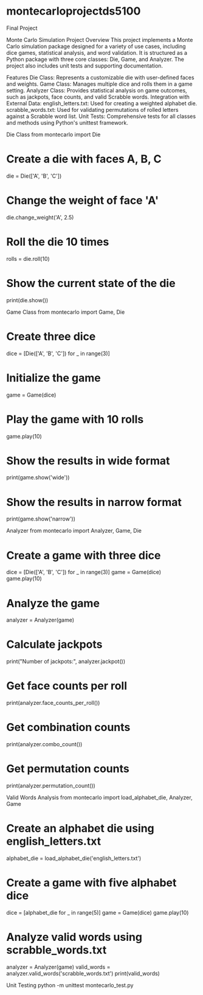 # montecarloprojectds5100

Final Project

Monte Carlo Simulation Project
Overview
This project implements a Monte Carlo simulation package designed for a variety of use cases, including dice games, statistical analysis, and word validation. It is structured as a Python package with three core classes: Die, Game, and Analyzer. The project also includes unit tests and supporting documentation.

Features
Die Class: Represents a customizable die with user-defined faces and weights.
Game Class: Manages multiple dice and rolls them in a game setting.
Analyzer Class: Provides statistical analysis on game outcomes, such as jackpots, face counts, and valid Scrabble words.
Integration with External Data:
english_letters.txt: Used for creating a weighted alphabet die.
scrabble_words.txt: Used for validating permutations of rolled letters against a Scrabble word list.
Unit Tests: Comprehensive tests for all classes and methods using Python's unittest framework.

Die Class
from montecarlo import Die

# Create a die with faces A, B, C
die = Die(['A', 'B', 'C'])

# Change the weight of face 'A'
die.change_weight('A', 2.5)

# Roll the die 10 times
rolls = die.roll(10)

# Show the current state of the die
print(die.show())

Game Class 
from montecarlo import Game, Die

# Create three dice
dice = [Die(['A', 'B', 'C']) for _ in range(3)]

# Initialize the game
game = Game(dice)

# Play the game with 10 rolls
game.play(10)

# Show the results in wide format
print(game.show('wide'))

# Show the results in narrow format
print(game.show('narrow'))

Analyzer
from montecarlo import Analyzer, Game, Die

# Create a game with three dice
dice = [Die(['A', 'B', 'C']) for _ in range(3)]
game = Game(dice)
game.play(10)

# Analyze the game
analyzer = Analyzer(game)

# Calculate jackpots
print("Number of jackpots:", analyzer.jackpot())

# Get face counts per roll
print(analyzer.face_counts_per_roll())

# Get combination counts
print(analyzer.combo_count())

# Get permutation counts
print(analyzer.permutation_count())

Valid Words Analysis 
from montecarlo import load_alphabet_die, Analyzer, Game

# Create an alphabet die using english_letters.txt
alphabet_die = load_alphabet_die('english_letters.txt')

# Create a game with five alphabet dice
dice = [alphabet_die for _ in range(5)]
game = Game(dice)
game.play(10)

# Analyze valid words using scrabble_words.txt
analyzer = Analyzer(game)
valid_words = analyzer.valid_words('scrabble_words.txt')
print(valid_words)

Unit Testing 
python -m unittest montecarlo_test.py
